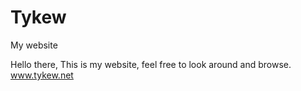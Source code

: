 # Tykew
My website

Hello there,
  This is my website, feel free to look around and browse. www.tykew.net
